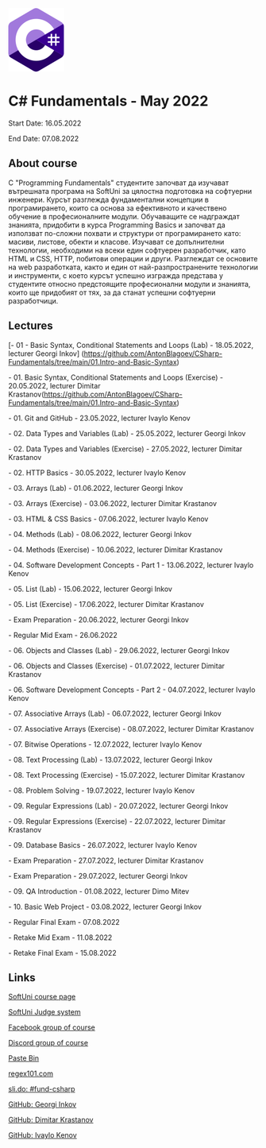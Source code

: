 <picture>
  <img alt="C# Logo" src="CSharp.svg">
</picture>



# C# Fundamentals - May 2022

Start Date: 16.05.2022

End Date: 07.08.2022


## About course 


С "Programming Fundamentals" студентите започват да изучават вътрешната програма на SoftUni за цялостна подготовка на софтуерни инженери. Курсът разглежда фундаментални концепции в програмирането, които са основа за ефективното и качествено обучение в професионалните модули. Обучаващите се надграждат знанията, придобити в курса Programming Basics и започват да използват по-сложни похвати и структури от програмирането като: масиви, листове, обекти и класове. Изучават се допълнителни технологии, необходими на всеки един софтуерен разработчик, като HTML и CSS, HTTP, побитови операции и други. Разглеждат се основите на web разработката, както и един от най-разпространените технологии и инструменти, с което курсът успешно изгражда представа у студентите относно предстоящите професионални модули и знанията, които ще придобият от тях, за да станат успешни софтуерни разработчици.


## Lectures 


[- 01 - Basic Syntax, Conditional Statements and Loops (Lab) - 18.05.2022, lecturer Georgi Inkov] (https://github.com/AntonBlagoev/CSharp-Fundamentals/tree/main/01.Intro-and-Basic-Syntax)

\- 01. Basic Syntax, Conditional Statements and Loops (Exercise) - 20.05.2022, lecturer Dimitar Krastanov(https://github.com/AntonBlagoev/CSharp-Fundamentals/tree/main/01.Intro-and-Basic-Syntax)

\- 01. Git and GitHub - 23.05.2022, lecturer Ivaylo Kenov

\- 02. Data Types and Variables (Lab) - 25.05.2022, lecturer Georgi Inkov

\- 02. Data Types and Variables (Exercise) - 27.05.2022, lecturer Dimitar Krastanov

\- 02. HTTP Basics - 30.05.2022, lecturer Ivaylo Kenov

\- 03. Arrays (Lab) - 01.06.2022, lecturer Georgi Inkov

\- 03. Arrays (Exercise) - 03.06.2022, lecturer Dimitar Krastanov

\- 03. HTML & CSS Basics - 07.06.2022, lecturer Ivaylo Kenov

\- 04. Methods (Lab) - 08.06.2022, lecturer Georgi Inkov

\- 04. Methods (Exercise) - 10.06.2022, lecturer Dimitar Krastanov

\- 04. Software Development Concepts - Part 1 - 13.06.2022, lecturer Ivaylo Kenov

\- 05. List (Lab) - 15.06.2022, lecturer Georgi Inkov

\- 05. List (Exercise) - 17.06.2022, lecturer Dimitar Krastanov

\- Exam Preparation - 20.06.2022, lecturer Georgi Inkov

\- Regular Mid Exam - 26.06.2022

\- 06. Objects and Classes (Lab) - 29.06.2022, lecturer Georgi Inkov

\- 06. Objects and Classes (Exercise) - 01.07.2022, lecturer Dimitar Krastanov

\- 06. Software Development Concepts - Part 2 - 04.07.2022, lecturer Ivaylo Kenov

\- 07. Associative Arrays (Lab) - 06.07.2022, lecturer Georgi Inkov

\- 07. Associative Arrays (Exercise) - 08.07.2022, lecturer Dimitar Krastanov

\- 07. Bitwise Operations - 12.07.2022, lecturer Ivaylo Kenov

\- 08. Text Processing (Lab) - 13.07.2022, lecturer Georgi Inkov

\- 08. Text Processing (Exercise) - 15.07.2022, lecturer Dimitar Krastanov

\- 08. Problem Solving - 19.07.2022, lecturer Ivaylo Kenov

\- 09. Regular Expressions (Lab) - 20.07.2022, lecturer Georgi Inkov

\- 09. Regular Expressions (Exercise) - 22.07.2022, lecturer Dimitar Krastanov

\- 09. Database Basics - 26.07.2022, lecturer Ivaylo Kenov

\- Exam Preparation - 27.07.2022, lecturer Dimitar Krastanov

\- Exam Preparation - 29.07.2022, lecturer Georgi Inkov

\- 09. QA Introduction - 01.08.2022, lecturer Dimo Mitev

\- 10. Basic Web Project - 03.08.2022, lecturer Georgi Inkov

\- Regular Final Exam - 07.08.2022

\- Retake Mid Exam - 11.08.2022

\- Retake Final Exam - 15.08.2022


## Links 

[SoftUni course page](https://softuni.bg/trainings/3729/programming-fundamentals-with-csharp-may-2022#lesson-40321)

[SoftUni Judge system](https://judge.softuni.org/Contests#!/List/ByCategory/149/CSharp-Fundamentals)

[Facebook group of course](https://www.facebook.com/groups/ProgrammingFundamentalswithCsharpMay2022)

[Discord group of course](https://discord.gg/9Grr4SDzsX)

[Paste Bin](https://pastebin.com/)

[regex101.com](https://regex101.com/)

[sli.do: #fund-csharp](https://app.sli.do/)

[GitHub: Georgi Inkov](https://github.com/GoShow)

[GitHub: Dimitar Krastanov](https://github.com/DraksBG?tab=repositories)

[GitHub: Ivaylo Kenov](https://github.com/ivaylokenov)


